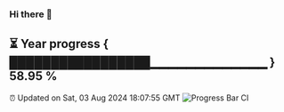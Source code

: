 ### Hi there 👋
⏳ Year progress { █████████████████▁▁▁▁▁▁▁▁▁▁▁▁▁ } 58.95 %
---
⏰ Updated on Sat, 03 Aug 2024 18:07:55 GMT
![Progress Bar CI](https://github.com/Moyi321/Moyi321/workflows/Progress%20Bar%20CI/badge.svg)
